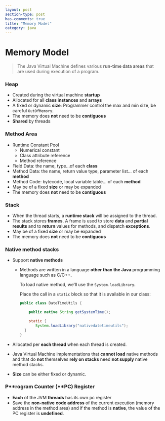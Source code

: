 ```yaml
---
layout: post
section-type: post
has-comments: true
title: "Memory Model"
category: java
---
```

# Memory Model

> The Java Virtual Machine defines various **run-time data areas** that are used during execution of a program.
> 


### Heap

- Created during the virtual machine **startup**
- Allocated for all **class instances** and **arrays**
- A fixed or dynamic **size**: Programmer control the max and min size, be careful `OutOfMemory`.
- The memory does **not** need to be **contiguous**
- **Shared** by threads

### Method Area

- Runtime Constant Pool
    - Numerical constant
    - Class attribute reference
    - Method reference
- Field Data: the name, type…of each **class**
- Method Data: the name, return value type, parameter list... of each **method**
- Method Code: bytecode, local variable table... of each **method**
- May be of a fixed **size** or may be expanded
- The memory does **not** need to be **contiguous**

### Stack

- When the thread starts, a **runtime stack** will be assigned to the thread.
- The stack stores **frames**. A frame is used to store **data** and **partial results** and to **return** values for methods, and dispatch **exceptions**.
- May be of a fixed **size** or may be expanded
- The memory does **not** need to be **contiguous**

### **Native method stacks**

- Support **native methods**
    - Methods are written in a language **other than the Java** programming language such as C/C++.
        
        To load native method, we'll use the `System.loadLibrary`.
        
        Place the call in a `static` block so that it is available in our class:
        
        ```java
        public class DateTimeUtils {
        
        	public native String getSystemTime();
        
        	static {
               System.loadLibrary("nativedatetimeutils");
          }
        }
        ```
        
- Allocated per **each thread** when each thread is created.
- Java Virtual Machine implementations that **cannot load** native methods and that do **not** themselves **rely on stacks** need **not supply** native method stacks.
- **Size** can be either fixed or dynamic.

### P**rogram Counter (**PC) Register

- **Each** of the JVM **threads** has its own pc register
- Save the **non-native** **code address** of the current execution (memory address in the method area) and if the method is **native**, the value of the PC register is **undefined**.